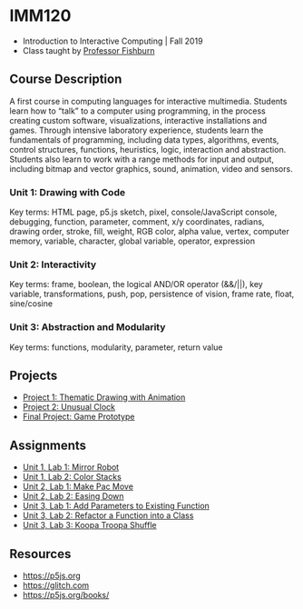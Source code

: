 # IMM120
- Introduction to Interactive Computing | Fall 2019
- Class taught by [Professor Fishburn](https://imm.tcnj.edu/people/faculty/josh-fishburn/)

## Course Description
A first course in computing languages for interactive multimedia. Students learn how to “talk” to a computer using programming, in the process creating custom software, visualizations, interactive installations and games. Through intensive laboratory experience, students learn the fundamentals of programming, including data types, algorithms, events, control structures, functions, heuristics, logic, interaction and abstraction. Students also learn to work with a range methods for input and output, including bitmap and vector graphics, sound, animation, video and sensors.

### Unit 1: Drawing with Code
Key terms: HTML page, p5.js sketch, pixel, console/JavaScript console, debugging, function, parameter, comment, x/y coordinates, radians, drawing order, stroke, fill, weight, RGB color, alpha value, vertex, computer memory, variable, character, global variable, operator, expression

### Unit 2: Interactivity
Key terms: frame, boolean, the logical AND/OR operator (&&/||), key variable, transformations, push, pop, persistence of vision, frame rate, float, sine/cosine

### Unit 3: Abstraction and Modularity
Key terms: functions, modularity, parameter, return value

## Projects
- [Project 1: Thematic Drawing with Animation]()
- [Project 2: Unusual Clock]()
- [Final Project: Game Prototype]()

## Assignments
- [Unit 1, Lab 1: Mirror Robot](assignments/mirrorbot/README.md)
- [Unit 1, Lab 2: Color Stacks](assignments/colorstacks/README.md)
- [Unit 2, Lab 1: Make Pac Move]()
- [Unit 2, Lab 2: Easing Down]()
- [Unit 3, Lab 1: Add Parameters to Existing Function]()
- [Unit 3, Lab 2: Refactor a Function into a Class]()
- [Unit 3, Lab 3: Koopa Troopa Shuffle]()

## Resources
- https://p5js.org
- https://glitch.com
- https://p5js.org/books/
